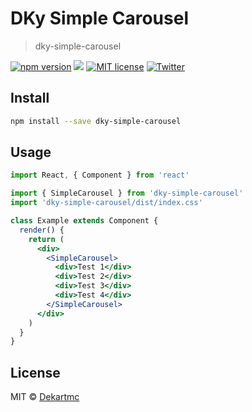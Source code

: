 # DKy Simple Carousel

> dky-simple-carousel

[![npm version](https://img.shields.io/npm/v/dky-simple-carousel.svg?style=flat-square)](https://www.npmjs.com/package/dky-simple-carousel)
[![](https://img.shields.io/github/last-commit/dekartmc/dky-simple-carousel/master)]()
[![MIT license](https://img.shields.io/badge/License-MIT-success.svg)](https://opensource.org/licenses/MIT)
[![Twitter](https://img.shields.io/twitter/follow/dekartmc?style=social)](https://twitter.com/dekartmc)

## Install

```bash
npm install --save dky-simple-carousel
```

## Usage

```jsx
import React, { Component } from 'react'

import { SimpleCarousel } from 'dky-simple-carousel'
import 'dky-simple-carousel/dist/index.css'

class Example extends Component {
  render() {
    return (
      <div>
        <SimpleCarousel>
          <div>Test 1</div>
          <div>Test 2</div>
          <div>Test 3</div>
          <div>Test 4</div>
        </SimpleCarousel>
      </div>
    )
  }
}
```

## License

MIT © [Dekartmc](https://github.com/Dekartmc)
